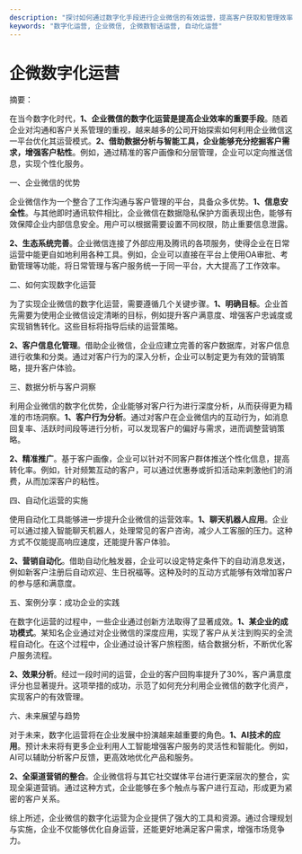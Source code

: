 ```yaml
---
description: "探讨如何通过数字化手段进行企业微信的有效运营，提高客户获取和管理效率。"
keywords: "数字化运营, 企业微信, 企微数智话运营, 自动化运营"
---
```

# 企微数字化运营

摘要：

在当今数字化时代，**1、企业微信的数字化运营是提高企业效率的重要手段**。随着企业对沟通和客户关系管理的重视，越来越多的公司开始探索如何利用企业微信这一平台优化其运营模式。**2、借助数据分析与智能工具，企业能够充分挖掘客户需求，增强客户粘性**。例如，通过精准的客户画像和分层管理，企业可以定向推送信息，实现个性化服务。

一、企业微信的优势

企业微信作为一个整合了工作沟通与客户管理的平台，具备众多优势。**1、信息安全性**。与其他即时通讯软件相比，企业微信在数据隐私保护方面表现出色，能够有效保障企业内部信息安全。用户可以根据需要设置不同权限，防止重要信息泄露。

**2、生态系统完善**。企业微信连接了外部应用及腾讯的各项服务，使得企业在日常运营中能更自如地利用各种工具。例如，企业可以直接在平台上使用OA审批、考勤管理等功能，将日常管理与客户服务统一于同一平台，大大提高了工作效率。

二、如何实现数字化运营

为了实现企业微信的数字化运营，需要遵循几个关键步骤。**1、明确目标**。企业首先需要为使用企业微信设定清晰的目标，例如提升客户满意度、增强客户忠诚度或实现销售转化。这些目标将指导后续的运营策略。

**2、客户信息化管理**。借助企业微信，企业应建立完善的客户数据库，对客户信息进行收集和分类。通过对客户行为的深入分析，企业可以制定更为有效的营销策略，提升客户体验。

三、数据分析与客户洞察

利用企业微信的数字化优势，企业能够对客户行为进行深度分析，从而获得更为精准的市场洞察。**1、客户行为分析**。通过对客户在企业微信内的互动行为，如消息回复率、活跃时间段等进行分析，可以发现客户的偏好与需求，进而调整营销策略。

**2、精准推广**。基于客户画像，企业可以针对不同客户群体推送个性化信息，提高转化率。例如，针对频繁互动的客户，可以通过优惠券或折扣活动来刺激他们的消费，从而加深客户的粘性。

四、自动化运营的实施

使用自动化工具能够进一步提升企业微信的运营效率。**1、聊天机器人应用**。企业可以通过接入智能聊天机器人，处理常见的客户咨询，减少人工客服的压力。这种方式不仅能提高响应速度，还能提升客户体验。

**2、营销自动化**。借助自动化触发器，企业可以设定特定条件下的自动消息发送，例如新客户注册后自动欢迎、生日祝福等。这种及时的互动方式能够有效增加客户的参与感和满意度。

五、案例分享：成功企业的实践

在数字化运营的过程中，一些企业通过创新方法取得了显著成效。**1、某企业的成功模式**。某知名企业通过对企业微信的深度应用，实现了客户从关注到购买的全流程自动化。在这个过程中，企业通过设计客户旅程图，结合数据分析，不断优化客户服务流程。

**2、效果分析**。经过一段时间的运营，企业的客户回购率提升了30%，客户满意度评分也显著提升。这项举措的成功，示范了如何充分利用企业微信的数字化资产，实现客户的有效管理。

六、未来展望与趋势

对于未来，数字化运营将在企业发展中扮演越来越重要的角色。**1、AI技术的应用**。预计未来将有更多企业利用人工智能增强客户服务的灵活性和智能化。例如，AI可以辅助分析客户反馈，更高效地优化产品和服务。

**2、全渠道营销的整合**。企业微信将与其它社交媒体平台进行更深层次的整合，实现全渠道营销。通过这种方式，企业能够在多个触点与客户进行互动，形成更为紧密的客户关系。

综上所述，企业微信的数字化运营为企业提供了强大的工具和资源。通过合理规划与实施，企业不仅能够优化自身运营，还能更好地满足客户需求，增强市场竞争力。
